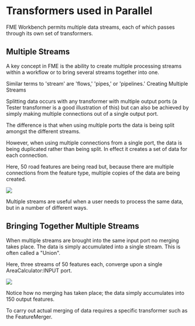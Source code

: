 # Transformers used in Parallel #
FME Workbench permits multiple data streams, each of which passes through its own set of transformers.

 
## Multiple Streams ##
A key concept in FME is the ability to create multiple processing streams within a workflow or to bring several streams together into one.

Similar terms to 'stream' are 'flows,' 'pipes,' or 'pipelines.'
Creating Multiple Streams

Splitting data occurs with any transformer with multiple output ports (a Tester transformer is a good illustration of this) but can also be achieved by simply making multiple connections out of a single output port.

The difference is that when using multiple ports the data is being split amongst the different streams.

However, when using multiple connections from a single port, the data is being duplicated rather than being split. In effect it creates a set of data for each connection.

Here, 50 road features are being read but, because there are multiple connections from the feature type, multiple copies of the data are being created.

![](https://raw.githubusercontent.com/FMEEvangelist/FME-Desktop-Basic-Training-Manual-Images/master/Img2.21.ParallelStreamsDivide.jpg)

Multiple streams are useful when a user needs to process the same data, but in a number of different ways.

## Bringing Together Multiple Streams ##
When multiple streams are brought into the same input port no merging takes place. The data is simply accumulated into a single stream. This is often called a "Union".

Here, three streams of 50 features each, converge upon a single AreaCalculator:INPUT port.

![](https://raw.githubusercontent.com/FMEEvangelist/FME-Desktop-Basic-Training-Manual-Images/master/Img2.22.ParallelStreamsMerge.jpg)

Notice how no merging has taken place; the data simply accumulates into 150 output features.

To carry out actual merging of data requires a specific transformer such as the FeatureMerger.